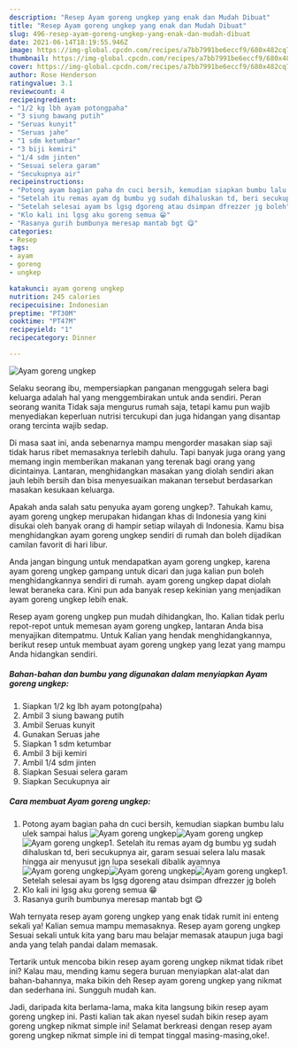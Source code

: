 ```yaml
---
description: "Resep Ayam goreng ungkep yang enak dan Mudah Dibuat"
title: "Resep Ayam goreng ungkep yang enak dan Mudah Dibuat"
slug: 496-resep-ayam-goreng-ungkep-yang-enak-dan-mudah-dibuat
date: 2021-06-14T18:19:55.946Z
image: https://img-global.cpcdn.com/recipes/a7bb7991be6eccf9/680x482cq70/ayam-goreng-ungkep-foto-resep-utama.jpg
thumbnail: https://img-global.cpcdn.com/recipes/a7bb7991be6eccf9/680x482cq70/ayam-goreng-ungkep-foto-resep-utama.jpg
cover: https://img-global.cpcdn.com/recipes/a7bb7991be6eccf9/680x482cq70/ayam-goreng-ungkep-foto-resep-utama.jpg
author: Rose Henderson
ratingvalue: 3.1
reviewcount: 4
recipeingredient:
- "1/2 kg lbh ayam potongpaha"
- "3 siung bawang putih"
- "Seruas kunyit"
- "Seruas jahe"
- "1 sdm ketumbar"
- "3 biji kemiri"
- "1/4 sdm jinten"
- "Sesuai selera garam"
- "Secukupnya air"
recipeinstructions:
- "Potong ayam bagian paha dn cuci bersih, kemudian siapkan bumbu lalu ulek sampai halus"
- "Setelah itu remas ayam dg bumbu yg sudah dihaluskan td, beri secukupnya air, garam sesuai selera lalu masak hingga air menyusut jgn lupa sesekali dibalik ayamnya"
- "Setelah selesai ayam bs lgsg dgoreng atau dsimpan dfrezzer jg boleh"
- "Klo kali ini lgsg aku goreng semua 😁"
- "Rasanya gurih bumbunya meresap mantab bgt 😋"
categories:
- Resep
tags:
- ayam
- goreng
- ungkep

katakunci: ayam goreng ungkep 
nutrition: 245 calories
recipecuisine: Indonesian
preptime: "PT30M"
cooktime: "PT47M"
recipeyield: "1"
recipecategory: Dinner

---
```



![Ayam goreng ungkep](https://img-global.cpcdn.com/recipes/a7bb7991be6eccf9/680x482cq70/ayam-goreng-ungkep-foto-resep-utama.jpg)

Selaku seorang ibu, mempersiapkan panganan menggugah selera bagi keluarga adalah hal yang menggembirakan untuk anda sendiri. Peran seorang  wanita Tidak saja mengurus rumah saja, tetapi kamu pun wajib menyediakan keperluan nutrisi tercukupi dan juga hidangan yang disantap orang tercinta wajib sedap.

Di masa  saat ini, anda sebenarnya mampu mengorder masakan siap saji tidak harus ribet memasaknya terlebih dahulu. Tapi banyak juga orang yang memang ingin memberikan makanan yang terenak bagi orang yang dicintainya. Lantaran, menghidangkan masakan yang diolah sendiri akan jauh lebih bersih dan bisa menyesuaikan makanan tersebut berdasarkan masakan kesukaan keluarga. 



Apakah anda salah satu penyuka ayam goreng ungkep?. Tahukah kamu, ayam goreng ungkep merupakan hidangan khas di Indonesia yang kini disukai oleh banyak orang di hampir setiap wilayah di Indonesia. Kamu bisa menghidangkan ayam goreng ungkep sendiri di rumah dan boleh dijadikan camilan favorit di hari libur.

Anda jangan bingung untuk mendapatkan ayam goreng ungkep, karena ayam goreng ungkep gampang untuk dicari dan juga kalian pun boleh menghidangkannya sendiri di rumah. ayam goreng ungkep dapat diolah lewat beraneka cara. Kini pun ada banyak resep kekinian yang menjadikan ayam goreng ungkep lebih enak.

Resep ayam goreng ungkep pun mudah dihidangkan, lho. Kalian tidak perlu repot-repot untuk memesan ayam goreng ungkep, lantaran Anda bisa menyajikan ditempatmu. Untuk Kalian yang hendak menghidangkannya, berikut resep untuk membuat ayam goreng ungkep yang lezat yang mampu Anda hidangkan sendiri.

<!--inarticleads1-->

##### Bahan-bahan dan bumbu yang digunakan dalam menyiapkan Ayam goreng ungkep:

1. Siapkan 1/2 kg lbh ayam potong(paha)
1. Ambil 3 siung bawang putih
1. Ambil Seruas kunyit
1. Gunakan Seruas jahe
1. Siapkan 1 sdm ketumbar
1. Ambil 3 biji kemiri
1. Ambil 1/4 sdm jinten
1. Siapkan Sesuai selera garam
1. Siapkan Secukupnya air




<!--inarticleads2-->

##### Cara membuat Ayam goreng ungkep:

1. Potong ayam bagian paha dn cuci bersih, kemudian siapkan bumbu lalu ulek sampai halus
<img src="https://img-global.cpcdn.com/steps/e66817e651a74e2f/160x128cq70/ayam-goreng-ungkep-langkah-memasak-1-foto.jpg" alt="Ayam goreng ungkep"><img src="https://img-global.cpcdn.com/steps/e74ccc8be1d0cad1/160x128cq70/ayam-goreng-ungkep-langkah-memasak-1-foto.jpg" alt="Ayam goreng ungkep"><img src="https://img-global.cpcdn.com/steps/67f4b34f9dddbf2d/160x128cq70/ayam-goreng-ungkep-langkah-memasak-1-foto.jpg" alt="Ayam goreng ungkep">1. Setelah itu remas ayam dg bumbu yg sudah dihaluskan td, beri secukupnya air, garam sesuai selera lalu masak hingga air menyusut jgn lupa sesekali dibalik ayamnya
<img src="https://img-global.cpcdn.com/steps/833655a46a1707ec/160x128cq70/ayam-goreng-ungkep-langkah-memasak-2-foto.jpg" alt="Ayam goreng ungkep"><img src="https://img-global.cpcdn.com/steps/de3f7510392edb98/160x128cq70/ayam-goreng-ungkep-langkah-memasak-2-foto.jpg" alt="Ayam goreng ungkep"><img src="https://img-global.cpcdn.com/steps/17056a011bb9736a/160x128cq70/ayam-goreng-ungkep-langkah-memasak-2-foto.jpg" alt="Ayam goreng ungkep">1. Setelah selesai ayam bs lgsg dgoreng atau dsimpan dfrezzer jg boleh
1. Klo kali ini lgsg aku goreng semua 😁
1. Rasanya gurih bumbunya meresap mantab bgt 😋




Wah ternyata resep ayam goreng ungkep yang enak tidak rumit ini enteng sekali ya! Kalian semua mampu memasaknya. Resep ayam goreng ungkep Sesuai sekali untuk kita yang baru mau belajar memasak ataupun juga bagi anda yang telah pandai dalam memasak.

Tertarik untuk mencoba bikin resep ayam goreng ungkep nikmat tidak ribet ini? Kalau mau, mending kamu segera buruan menyiapkan alat-alat dan bahan-bahannya, maka bikin deh Resep ayam goreng ungkep yang nikmat dan sederhana ini. Sungguh mudah kan. 

Jadi, daripada kita berlama-lama, maka kita langsung bikin resep ayam goreng ungkep ini. Pasti kalian tak akan nyesel sudah bikin resep ayam goreng ungkep nikmat simple ini! Selamat berkreasi dengan resep ayam goreng ungkep nikmat simple ini di tempat tinggal masing-masing,oke!.

